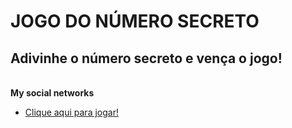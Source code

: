 # JOGO DO NÚMERO SECRETO

## Adivinhe o número secreto e vença o jogo!

<br>**My social networks**
- [Clique aqui para jogar!](https://secretnumbergameonline.netlify.app/)
